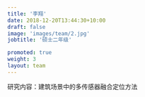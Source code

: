 ```yaml
---
title: '李翔'
date: 2018-12-20T13:44:30+10:00
draft: false
image: 'images/team/2.jpg'
jobtitle: '硕士二年级'

promoted: true
weight: 3
layout: team
---
```


研究内容：建筑场景中的多传感器融合定位方法
